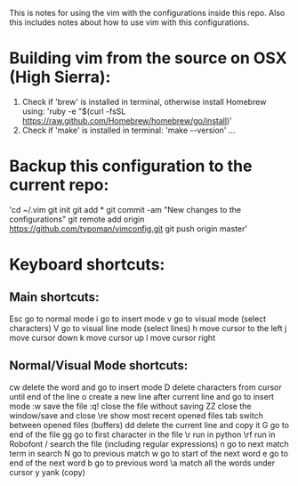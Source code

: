 This is notes for using the vim with the configurations inside this repo. Also this includes notes about how to use vim with this configurations.
# Building vim from the source on OSX (High Sierra):
1. Check if 'brew' is installed in terminal, otherwise install Homebrew using:
'ruby -e "$(curl -fsSL https://raw.github.com/Homebrew/homebrew/go/install)'
2. Check if 'make' is installed in terminal:
'make --version'
...
# Backup this configuration to the current repo:
'cd ~/.vim
git init
git add *
git commit -am "New changes to the configurations"
git remote add origin https://github.com/typoman/vimconfig.git
git push origin master'

# Keyboard shortcuts:
## Main shortcuts:
Esc go to normal mode
i   go to insert mode
v   go to visual mode (select characters)
V   go to visual line mode (select lines)
h   move cursor to the left
j   move cursor down
k   move cursor up
l   move cursor right

## Normal/Visual Mode shortcuts:
cw delete the word and go to insert mode
D delete characters from cursor until end of the line
o create a new line after current line and go to insert mode
:w save the file
:q! close the file without saving
ZZ close the window/save and close
\re show most recent opened files
tab switch between opened files (buffers)
dd  delete the current line and copy it
G go to end of the file
gg  go to first character in the file
\r  run in python
\rf run in Robofont
/   search the file (including regular expressions)
n   go to next match term in search
N   go to previous match
w   go to start of the next word
e   go to end of the next word
b   go to previous word
\a  match all the words under cursor
y   yank (copy)

